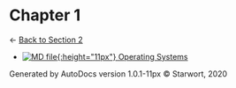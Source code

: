 # Chapter 1

← [Back to Section 2](..)

- [![MD file](https://img.icons8.com/windows/512/4a90e2/regular-document.png){:height="11px"} Operating Systems](operating_systems.html)

Generated by AutoDocs version 1.0.1-11px © Starwort, 2020
